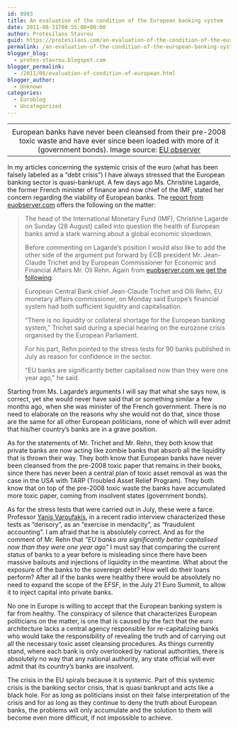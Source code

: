 ```yaml
---
id: 8993
title: An evaluation of the condition of the European banking system
date: 2011-08-31T08:55:00+00:00
author: Protesilaos Stavrou
guid: https://protesilaos.com/an-evaluation-of-the-condition-of-the-european-banking-system/
permalink: /an-evaluation-of-the-condition-of-the-european-banking-system/
blogger_blog:
  - protes-stavrou.blogspot.com
blogger_permalink:
  - /2011/08/evaluation-of-condition-of-european.html
blogger_author:
  - Unknown
categories:
  - Euroblog
  - Uncategorized
---
```

<table align="center" cellpadding="0" cellspacing="0" class="tr-caption-container" style="margin-left: auto; margin-right: auto; text-align: center;">
  <tr>
    <td style="text-align: center;">
    </td>
  </tr>
  
  <tr>
    <td class="tr-caption" style="text-align: center;">
      European banks have never been cleansed from their pre-2008 toxic waste and have ever since been loaded with more of it (government bonds).  Image source: <a href="http://euobserver.com/19/113457">EU observer</a>
    </td>
  </tr>
</table>

In my articles concerning the systemic crisis of the euro (what has been falsely labeled as a &#8220;debt crisis&#8221;) I have always stressed that the European banking sector is quasi-bankrupt. A few days ago Ms. Christine Lagarde, the former French minister of finance and now chief of the IMF, stated her concern regarding the viability of European banks. The [report from euobserver.com](http://euobserver.com/19/113438) offers the following on the matter:
  


> The head of the International Monetary Fund (IMF), Christine Lagarde on Sunday (28 August) called into question the health of European banks amid a stark warning about a global economic slowdown.</p>
Before commenting on Lagarde&#8217;s position I would also like to add the other side of the argument put forward by ECB president Mr. Jean-Claude Trichet and by European Commissioner for Economic and Financial Affairs Mr. Oli Rehn. Again from [euobserver.com we get the following](http://euobserver.com/19/113457):
  


> European Central Bank chief Jean-Claude Trichet and Olli Rehn, EU monetary affairs commissioner, on Monday said Europe&#8217;s financial system had both sufficient liquidity and capitalisation.</p> 
> 
> &#8220;There is no liquidity or collateral shortage for the European banking system,&#8221; Trichet said during a special hearing on the eurozone crisis organised by the European Parliament.
> 
> For his part, Rehn pointed to the stress tests for 90 banks published in July as reason for confidence in the sector.
> 
> &#8220;EU banks are significantly better capitalised now than they were one year ago,&#8221; he said.

Starting from Ms. Lagarde&#8217;s arguments I will say that what she says now, is correct, yet she would never have said that or something similar a few months ago, when she was minister of the French government. There is no need to elaborate on the reasons why she would not do that, since those are the same for all other European politicians, none of which will ever admit that his/her country&#8217;s banks are in a grave position.

As for the statements of Mr. Trichet and Mr. Rehn, they both know that private banks are now acting like zombie banks that absorb all the liquidity that is thrown their way. They both know that European banks have never been cleansed from the pre-2008 toxic paper that remains in their books, since there has never been a central plan of toxic asset removal as was the case in the USA with TARP (Troubled Asset Relief Program). They both know that on top of the pre-2008 toxic waste the banks have accumulated more toxic paper, coming from insolvent states (government bonds). 

As for the stress tests that were carried out in July, these were a farce. Professor [Yanis Varoufakis](http://yanisvaroufakis.eu/), in a recent radio interview characterized these tests as &#8220;derisory&#8221;, as an &#8220;exercise in mendacity&#8221;, as &#8220;fraudulent accounting&#8221;. I am afraid that he is absolutely correct. And as for the comment of Mr. Rehn that _&#8220;EU banks are significantly better capitalised now than they were one year ago&#8221;_ I must say that comparing the current status of banks to a year before is misleading since there have been massive bailouts and injections of liquidity in the meantime. What about the exposure of the banks to the sovereign debt? How well do their loans perform? After all if the banks were healthy there would be absolutely no need to expand the scope of the EFSF, in the July 21 Euro Summit, to allow it to inject capital into private banks.

No one in Europe is willing to accept that the European banking system is far from healthy. The conspiracy of silence that characterizes European politicians on the matter, is one that is caused by the fact that the euro architecture lacks a central agency responsible for re-capitalizing banks who would take the responsibility of revealing the truth and of carrying out all the necessary toxic asset cleansing procedures. As things currently stand, where each bank is only overlooked by national authorities, there is absolutely no way that any national authority, any state official will ever admit that its country&#8217;s banks are insolvent.

The crisis in the EU spirals because it is systemic. Part of this systemic crisis is the banking sector crisis, that is quasi bankrupt and acts like a black hole. For as long as politicians insist on their false interpretation of the crisis and for as long as they continue to deny the truth about European banks, the problems will only accumulate and the solution to them will become even more difficult, if not impossible to achieve.